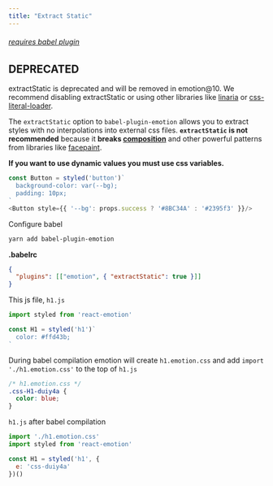 ```yaml
---
title: "Extract Static"
---
```


###### [requires babel plugin](/docs/babel.md)

## DEPRECATED

extractStatic is deprecated and will be removed in emotion@10. We recommend disabling extractStatic or using other libraries like [linaria](https://github.com/callstack-io/linaria) or [css-literal-loader](https://github.com/4Catalyzer/css-literal-loader).

The `extractStatic` option to `babel-plugin-emotion` allows you to extract styles with no interpolations into external css files. **`extractStatic` is not recommended** because it **breaks [composition](/docs/composition.md)** and other powerful patterns from libraries like [facepaint](https://github.com/emotion-js/facepaint).

**If you want to use dynamic values you must use css variables.**

```javascript
const Button = styled('button')`
  background-color: var(--bg);
  padding: 10px;
`
<Button style={{ '--bg': props.success ? '#8BC34A' : '#2395f3' }}/>
```

Configure babel

```bash
yarn add babel-plugin-emotion
```

**.babelrc**

```json
{
  "plugins": [["emotion", { "extractStatic": true }]]
}
```

This js file, `h1.js`

```jsx
import styled from 'react-emotion'

const H1 = styled('h1')`
  color: #ffd43b;
`
```

During babel compilation emotion will create `h1.emotion.css` and add `import './h1.emotion.css'` to the top of `h1.js`

```css
/* h1.emotion.css */
.css-H1-duiy4a {
  color: blue;
}
```

`h1.js` after babel compilation

```jsx
import './h1.emotion.css'
import styled from 'react-emotion'

const H1 = styled('h1', {
  e: 'css-duiy4a'
})()
```
